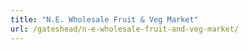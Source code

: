 ```yaml
---
title: "N.E. Wholesale Fruit & Veg Market"
url: /gateshead/n-e-wholesale-fruit-and-veg-market/
---
```

